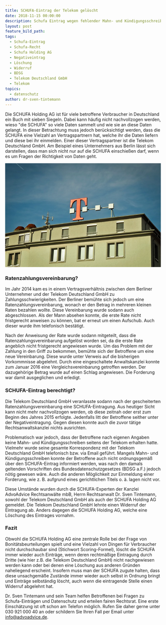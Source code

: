 ```yaml
---
title: SCHUFA-Eintrag der Telekom gelöscht
date: 2018-11-15 00:00:00
description: Schufa Eintrag wegen fehlender Mahn- und Kündigungsschreiben unrechtmäßig
layout: post
feature_bild_path:
tags:
  - Schufa-Eintrag
  - Schufa-Recht
  - Schufa Holding AG
  - Negativeintrag
  - Löschung
  - Widerruf
  - BDSG
  - Telekom Deutschland GmbH
  - Telekom
topics:
  - datenschutz
author: dr-sven-tintemann
---
```


Die SCHUFA Holding AG ist f&uuml;r viele betroffene Verbraucher in Deutschland ein Buch mit sieben Siegeln. Dabei kann h&auml;ufig nicht nachvollzogen werden, wieso "die SCHUFA" so viele Daten sammelt und wie sie an diese Daten gelangt. In dieser Betrachtung muss jedoch ber&uuml;cksichtigt werden, dass die SCHUFA eine Vielzahl an Vertragspartnern hat, welche ihr die Daten liefern und diese bei ihr einmelden. Einer dieser Vertragspartner ist die Telekom Deutschland GmbH. Am Beispiel eines Unternehmers aus Berlin l&auml;sst sich darstellen, dass man sich nicht nur auf die SCHUFA einschie&szlig;en darf, wenn es um Fragen der Richtigkeit von Daten geht.

![Telekom Logo - Foto Pixabay](/uploads/architecture-2074966-640.jpg "Negativeintrag der Telekom durch Schufa gelöscht")

### Ratenzahlungsvereinbarung?

Im Jahr 2014 kam es in einem Vertragsverh&auml;ltnis zwischen dem Berliner Unternehmer und der Telekom Deutschland GmbH zu Zahlungsschwierigkeiten. Der Berliner bem&uuml;hte sich jedoch um eine Ratenzahlungsvereinbarung, wonach er den Betrag in mehreren kleinen Raten bezahlen wollte. Diese Vereinbarung wurde sodann auch abgeschlossen. Als der Mann absehen konnte, die erste Rate nicht fristgerecht anweisen zu k&ouml;nnen, bat er erneut um einen Aufschub. Auch dieser wurde ihm telefonisch best&auml;tigt.

Nach der Anweisung der Rate wurde sodann mitgeteilt, dass die Ratenzahlungsvereinbarung aufgel&ouml;st worden sei, da die erste Rate angeblich nicht fristgerecht angewiesen wurde. Um das Problem mit der Zahlung in den Griff zu bekommen, bem&uuml;hte sich der Betroffene um eine neue Vereinbarung. Diese wurde unter Verweis auf die bisherigen Vorkommnisse abgelehnt. Durch eine eingeschaltete Anwaltskanzlei konnte zum Januar 2016 eine Vergleichsvereinbarung getroffen werden. Der dazugeh&ouml;rige Betrag wurde auf einen Schlag angewiesen. Die Forderung war damit ausgeglichen und erledigt.

### SCHUFA-Eintrag berechtigt?

Die Telekom Deutschland GmbH veranlasste sodann nach der gescheiterten Ratenzahlungsvereinbarung eine SCHUFA-Eintragung. Aus heutiger Sicht kann nicht mehr nachvollzogen werden, ob diese zeitnah oder erst zum Beginn des Jahres 2015 erfolgte. Jedenfalls litt der Betroffene seither unter der Negativeintragung. Gegen diesen konnte auch die zuvor t&auml;tige Rechtsanwaltskanzlei nichts ausrichten.

Problematisch war jedoch, dass der Betroffene nach eigenen Angaben keine Mahn- und K&uuml;ndigungsschreiben seitens der Telekom erhalten hatte. Vielmehr wurde seine gesamte Korrespondenz mit der Telekom Deutschland GmbH telefonisch bzw. via Email gef&uuml;hrt. Mangels Mahn- und K&uuml;ndigungsschreiben konnte der Betroffene auch nicht ordnungsgem&auml;&szlig; &uuml;ber den SCHUFA-Eintrag informiert werden, was nach den damals geltenden Vorschriften des Bundesdatenschutzgesetzes (BDSG a.F.) jedoch n&ouml;tig gewesen w&auml;re. Auch die anderen M&ouml;glichkeit zur Einmeldung einer Forderung, wie z. B. aufgrund eines gerichtlichen Titels o. &auml;. lagen nicht vor.

Diese Umst&auml;nde wurden durch die SCHUFA-Experten der Kanzlei AdvoAdvice Rechtsanw&auml;lte mbB, Herrn Rechtsanwalt Dr. Sven Tintemann,&nbsp; sowohl der Telekom Deutschland GmbH als auch der SCHUFA Holding AG gemeldet. Die Telekom Deutschland GmbH lehnte einen Widerruf der Eintragung ab. Anders dagegen die SCHUFA Holding AG, welche eine L&ouml;schung des Eintrages vornahm.&nbsp;

### Fazit

Obwohl die SCHUFA Holding AG eine zentrale Rolle bei der Frage von Bonit&auml;tsbeurteilungen spielt und eine Vielzahl von Dingen f&uuml;r Verbraucher nicht durchschaubar sind (Stichwort Scoring-Formel), l&ouml;scht die SCHUFA immer wieder auch Eintr&auml;ge, wenn deren rechtm&auml;&szlig;ige Eintragung durch Dritte (wie hier z.B. die Telekom Deutschland GmbH) nicht nachgewiesen werden kann oder bei denen eine L&ouml;schung aus anderen Gr&uuml;nden naheliegend erscheint. Insofern muss man der SCHUFA zugute halten, dass diese unsachgem&auml;&szlig;e Zust&auml;nde immer wieder auch selbst in Ordnung bringt und Eintr&auml;ge selbst&auml;ndig l&ouml;scht, auch wenn die eintragende Stelle einen Widerruf abgelehnt hat.

Dr. Sven Tintemann und sein Team helfen Betroffenen bei Fragen zu Schufa-Eintr&auml;gen und Datenschutz und erteilen fairen Rechtsrat. Eine erste Einsch&auml;tzung ist oft schon am Telefon m&ouml;glich. Rufen Sie daher gerne unter 030 921 000 40 an oder schildern Sie Ihren Fall per Email unter info@advoadvice.de.

&nbsp;